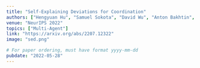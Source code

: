 ```yaml
---
title: "Self-Explaining Deviations for Coordination"
authors: ["Hengyuan Hu", "Samuel Sokota", "David Wu", "Anton Bakhtin", "Andrei Lupu", "Brandon Cui", "Jakob Foerster"]
venue: "NeurIPS 2022"
topics: ["Multi-Agent"]
link: "https://arxiv.org/abs/2207.12322"
image: "sed.png"

# For paper ordering, must have format yyyy-mm-dd
pubdate: "2022-05-28"
---
```

